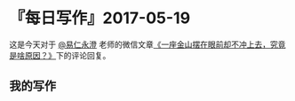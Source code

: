 # 『每日写作』2017-05-19

这是今天对于 [@易仁永澄](http://weibo.com/u/1640237087) 老师的微信文章[《一座金山摆在眼前却不冲上去，究竟是啥原因？》](http://mp.weixin.qq.com/s/hhEweHc46CaSmYqso6OU_g)下的评论回复。

## 我的写作